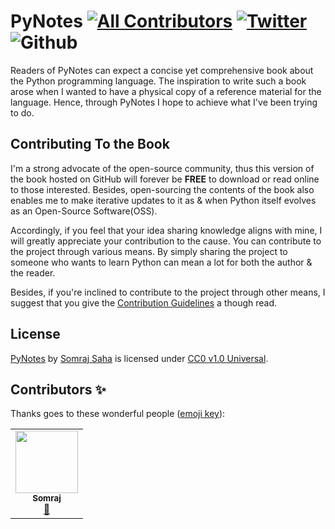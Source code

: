 # PyNotes [![All Contributors](https://img.shields.io/badge/all_contributors-1-orange.svg?style=flat-square)](#contributors-) [![Twitter](https://img.shields.io/twitter/url?color=Blue&label=Follow%20Me&logo=twitter&style=social&url=https%3A%2F%2Ftwitter.com%2FJarmosan)](https://twitter.com/intent/tweet?text=Wow:&url=https%3A%2F%2Fgithub.com%2FJarmos-san%2FPyNotes) ![Github](https://img.shields.io/github/license/jarmos-san/pynotes)

Readers of PyNotes can expect a concise yet comprehensive book about the Python programming language. The inspiration to write such a book arose when I wanted to have a physical copy of a reference material for the language. Hence, through PyNotes I hope to achieve what I've been trying to do.

## Contributing To the Book

I'm a strong advocate of the open-source community, thus this version of the book hosted on GitHub will forever be **FREE** to download or read online to those interested. Besides, open-sourcing the contents of the book also enables me to make iterative updates to it as & when Python itself evolves as an Open-Source Software(OSS).

Accordingly, if you feel that your idea sharing knowledge aligns with mine, I will greatly appreciate your contribution to the cause. You can contribute to the project through various means. By simply sharing the project to someone who wants to learn Python can mean a lot for both the author & the reader.

Besides, if you're inclined to contribute to the project through other means, I suggest that you give the [Contribution Guidelines](https://github.com/Jarmos-san/pynotes/blob/master/CODE_OF_CONDUCT.md) a though read.

## License

 [PyNotes](https://github.com/Jarmos-san/PyNotes) by [Somraj Saha](https://github.com/Jarmos-san) is licensed under [CC0 v1.0 Universal](https://github.com/Jarmos-san/PyNotes/blob/master/LICENSE).

## Contributors ✨

Thanks goes to these wonderful people ([emoji key](https://allcontributors.org/docs/en/emoji-key)):

<!-- ALL-CONTRIBUTORS-LIST:START - Do not remove or modify this section -->
<!-- prettier-ignore-start -->
<!-- markdownlint-disable -->
<table>
  <tr>
    <td align="center"><a href="https://about.me/jarmos"><img src="https://avatars3.githubusercontent.com/u/31373860?v=4" width="100px;" alt=""/><br /><sub><b>Somraj</b></sub></a><br /><a href="#maintenance-Jarmos-san" title="Maintenance">🚧</a></td>
  </tr>
</table>

<!-- markdownlint-enable -->
<!-- prettier-ignore-end -->
<!-- ALL-CONTRIBUTORS-LIST:END -->
